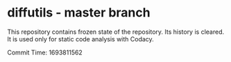 # diffutils - master branch

This repository contains frozen state of the repository.
Its history is cleared. It is used only for static code
analysis with Codacy.

Commit Time: 1693811562